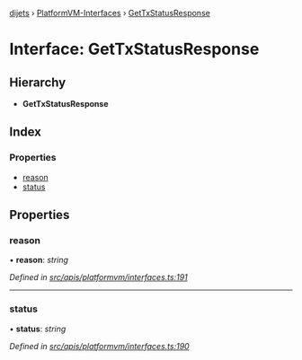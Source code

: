 [dijets](../README.md) › [PlatformVM-Interfaces](../modules/platformvm_interfaces.md) › [GetTxStatusResponse](platformvm_interfaces.gettxstatusresponse.md)

# Interface: GetTxStatusResponse

## Hierarchy

* **GetTxStatusResponse**

## Index

### Properties

* [reason](platformvm_interfaces.gettxstatusresponse.md#reason)
* [status](platformvm_interfaces.gettxstatusresponse.md#status)

## Properties

###  reason

• **reason**: *string*

*Defined in [src/apis/platformvm/interfaces.ts:191](https://github.com/Dijets-Inc/dijetsjs/blob/master/src/apis/platformvm/interfaces.ts#L191)*

___

###  status

• **status**: *string*

*Defined in [src/apis/platformvm/interfaces.ts:190](https://github.com/Dijets-Inc/dijetsjs/blob/master/src/apis/platformvm/interfaces.ts#L190)*
